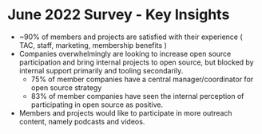 # June 2022 Survey - Key Insights

- ~90% of members and projects are satisfied with their experience ( TAC, staff, marketing, membership benefits )
- Companies overwhelmingly are looking to increase open source participation and bring internal projects to open source, but blocked by internal support primarily and tooling secondarily.
  - 75% of member companies have a central manager/coordinator for open source strategy
  - 83% of member companies have seen the internal perception of participating in open source as positive.
- Members and projects would like to participate in more outreach content, namely podcasts and videos.
